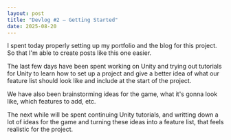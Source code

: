 ```yaml
---
layout: post
title: "Devlog #2 – Getting Started"
date: 2025-08-20
---
```

I spent today properly setting up my portfolio and the blog for this project. So that I'm able to create
posts like this one easier.

The last few days have been spent working on Unity and trying out tutorials for Unity to learn how to
set up a project and give a better idea of what our feature list should look like and include at the
start of the project.

We have also been brainstorming ideas for the game, what it's gonna look like, which features to add,
etc.

The next while will be spent continuing Unity tutorials, and writting down a lot of ideas for the game
and turning these ideas into a feature list, that feels realistic for the project. 